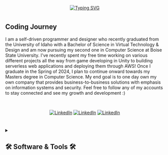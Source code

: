 <p align="center">
    <a href="https://git.io/typing-svg"><img src="https://readme-typing-svg.demolab.com?font=Fira+Code&weight=600&size=22&pause=1000&color=357381&center=true&width=435&lines=Web+%26+App+Developer;Virtual+Designer;Stop+by+and+say+hi+%3A)" alt="Typing SVG" /></a>
</p>

#

<h2>Coding Journey</h2>

I am a self-driven programmer and designer who recently graduated from the University of Idaho with a Bachelor of Science in Virtual Technology & Design and am now pursuing my second one in Computer Science at Boise State University. I've recently spent my free time working on various different projects all the way from game developing in Unity to building serverless web applications and deploying them through AWS! Once I graduate in the Spring of 2024, I plan to continue onward towards my Masters degree in Computer Science. My end goal is to one day own my own company that provides business-to-business solutions with emphasis on information systems and security. Feel free to follow any of my accounts to stay connected and see my growth and development :) 

  <br><p align="center">
      <a href="https://www.linkedin.com/in/gvittrup/">
         <img alt="LinkedIn" title="Follow my Instagram account!" src="https://img.shields.io/badge/LinkedIn-0077B5?style=for-the-badge&logo=linkedin&logoColor=white"/></a> 
      <a href="https://www.instagram.com/gunnar.vittrup/?next=%2F">
         <img alt="LinkedIn" title="Follow my LinkedIn account!" src="https://img.shields.io/badge/Instagram-E4405F?style=for-the-badge&logo=instagram&logoColor=white"/></a>
      <a href="https://www.youtube.com/channel/UCjslMHkIk-woewCF6EJ84pQ">
         <img alt="LinkedIn" title="Follow my YouTube account!" src="https://img.shields.io/badge/YouTube-FF0000?style=for-the-badge&logo=youtube&logoColor=white"/></a> 
   </p>



#

<details>
  <summary><h2>🛠️ Software & Tools 🛠️</h2></summary>
    
  <h3 align="center">👨🏼‍💻 Programming Languages</h3><br>
    
  <p align="center">
    <img align="center" alt="Bash" width="50px" height="50px" style="padding-right:10px;" src="https://cdn.jsdelivr.net/gh/devicons/devicon/icons/bash/bash-original.svg" />
    <img align="center" alt="C" width="50px" height="50px" style="padding-right:10px;" src="https://cdn.jsdelivr.net/gh/devicons/devicon/icons/c/c-plain.svg" />
    <img align="center" alt="C++" width="50px" height="50px" style="padding-right:10px;" src="https://cdn.jsdelivr.net/gh/devicons/devicon/icons/cplusplus/cplusplus-plain.svg" />
    <img align="center" alt="C#" width="50px" height="50px" style="padding-right:10px;" src="https://cdn.jsdelivr.net/gh/devicons/devicon/icons/csharp/csharp-plain.svg" />
    <img align="center" alt="CSS" width="50px" height="50px" style="padding-right:10px;" src="https://cdn.jsdelivr.net/gh/devicons/devicon/icons/css3/css3-plain.svg" />
    <img align="center" alt="HTML" width="50px" height="50px" style="padding-right:10px;" src="https://cdn.jsdelivr.net/gh/devicons/devicon/icons/html5/html5-plain.svg" />
    <img align="center" alt="Java" width="50px" height="50px" style="padding-right:10px;" src="https://cdn.jsdelivr.net/gh/devicons/devicon/icons/java/java-plain.svg" />
    <img align="center" alt="JS" width="50px" height="50px" style="padding-right:10px;" src="https://cdn.jsdelivr.net/gh/devicons/devicon/icons/javascript/javascript-plain.svg" />
    <img align="center" alt="TS" width="50px" height="50px" style="padding-right:10px;" src="https://cdn.jsdelivr.net/gh/devicons/devicon/icons/typescript/typescript-plain.svg" />
  </p>
    
  <h3 align="center">🧰 Tools</h3><br>
    
  <p align="center">
    <img align="center" alt="AWS" width="50px" height="50px" style="padding-right:10px;" src="https://cdn.jsdelivr.net/gh/devicons/devicon/icons/amazonwebservices/amazonwebservices-original.svg" />
    <img align="center" alt="CMake" width="50px" height="50px" style="padding-right:10px;" src="https://cdn.jsdelivr.net/gh/devicons/devicon/icons/azure/azure-original.svg" />
    <img align="center" alt="CMake" width="50px" height="50px" style="padding-right:10px;" src="https://cdn.jsdelivr.net/gh/devicons/devicon/icons/cmake/cmake-plain.svg" />
    <img align="center" alt="Git" width="50px" height="50px" style="padding-right:10px;" src="https://cdn.jsdelivr.net/gh/devicons/devicon/icons/git/git-original.svg" />
    <img align="center" alt="NodeJS" width="50px" height="50px" style="padding-right:10px;" src="https://cdn.jsdelivr.net/gh/devicons/devicon/icons/nodejs/nodejs-original.svg" />
    <img align="center" alt="NodeJS" width="50px" height="50px" style="padding-right:10px;" src="https://cdn.jsdelivr.net/gh/devicons/devicon/icons/react/react-original.svg" />
    <img align="center" alt="MongoDB" width="50px" height="50px" style="padding-right:10px;" src="https://cdn.jsdelivr.net/gh/devicons/devicon/icons/mongodb/mongodb-plain.svg" />
    <img align="center" alt="MySQL" width="50px" height="50px" style="padding-right:10px;" src="https://cdn.jsdelivr.net/gh/devicons/devicon/icons/mysql/mysql-plain.svg" />
    <img align="center" alt="SQLite" width="50px" height="50px" style="padding-right:10px;" src="https://cdn.jsdelivr.net/gh/devicons/devicon/icons/sqlite/sqlite-original.svg" />
  </p>
  
  <h3 align="center">💻 Software</h3><br>
    
  <p align="center">
    <img align="center" alt="Android Studio" width="50px" height="50px" style="padding-right:10px;" src="https://cdn.jsdelivr.net/gh/devicons/devicon/icons/androidstudio/androidstudio-plain.svg" />
    <img align="center" alt="After Effects" width="50px" height="50px" style="padding-right:10px;" src="https://cdn.jsdelivr.net/gh/devicons/devicon/icons/c/c-plain.svg" />
    <img align="center" alt="Premiere Pro" width="50px" height="50px" style="padding-right:10px;" src="https://cdn.jsdelivr.net/gh/devicons/devicon/icons/premierepro/premierepro-plain.svg" />
    <img align="center" alt="Photoshop" width="50px" height="50px" style="padding-right:10px;" src="https://cdn.jsdelivr.net/gh/devicons/devicon/icons/photoshop/photoshop-plain.svg" />
    <img align="center" alt="Blender" width="50px" height="50px" style="padding-right:10px;" src="https://cdn.jsdelivr.net/gh/devicons/devicon/icons/blender/blender-original.svg" />
    <img align="center" alt="Maya" width="50px" height="50px" style="padding-right:10px;" src="https://cdn.jsdelivr.net/gh/devicons/devicon/icons/maya/maya-plain.svg" />
    <img align="center" alt="Unity" width="50px" height="50px" style="padding-right:10px;" src="https://cdn.jsdelivr.net/gh/devicons/devicon/icons/unity/unity-original.svg" />
    <img align="center" alt="Unreal Engine" width="50px" height="50px" style="padding-right:10px;" src="https://cdn.jsdelivr.net/gh/devicons/devicon/icons/unrealengine/unrealengine-original.svg" />
    <img align="center" alt="Xcode" width="50px" height="50px" style="padding-right:10px;" src="https://cdn.jsdelivr.net/gh/devicons/devicon/icons/xcode/xcode-plain.svg" />
  </p>
 
</details>

